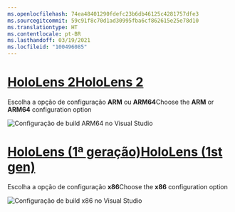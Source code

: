 ```yaml
---
ms.openlocfilehash: 74ea48401290fdefc23b6db46125c4281757dfe3
ms.sourcegitcommit: 59c91f8c70d1ad30995fba6cf862615e25e78d10
ms.translationtype: HT
ms.contentlocale: pt-BR
ms.lasthandoff: 03/19/2021
ms.locfileid: "100496085"
---
```

# <a name="hololens-2"></a>[<span data-ttu-id="1358c-101">HoloLens 2</span><span class="sxs-lookup"><span data-stu-id="1358c-101">HoloLens 2</span></span>](#tab/hl2)

<span data-ttu-id="1358c-102">Escolha a opção de configuração **ARM** ou **ARM64**</span><span class="sxs-lookup"><span data-stu-id="1358c-102">Choose the **ARM** or **ARM64** configuration option</span></span>

![Configuração de build ARM64 no Visual Studio](../images/arm64setting.png)

# <a name="hololens-1st-gen"></a>[<span data-ttu-id="1358c-104">HoloLens (1ª geração)</span><span class="sxs-lookup"><span data-stu-id="1358c-104">HoloLens (1st gen)</span></span>](#tab/hl)

<span data-ttu-id="1358c-105">Escolha a opção de configuração **x86**</span><span class="sxs-lookup"><span data-stu-id="1358c-105">Choose the **x86** configuration option</span></span>

![Configuração de build x86 no Visual Studio](../images/x86setting.png)
